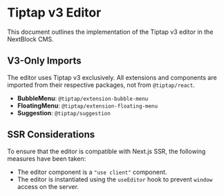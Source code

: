 # Tiptap v3 Editor

This document outlines the implementation of the Tiptap v3 editor in the NextBlock CMS.

## V3-Only Imports

The editor uses Tiptap v3 exclusively. All extensions and components are imported from their respective packages, not from `@tiptap/react`.

- **BubbleMenu**: `@tiptap/extension-bubble-menu`
- **FloatingMenu**: `@tiptap/extension-floating-menu`
- **Suggestion**: `@tiptap/suggestion`

## SSR Considerations

To ensure that the editor is compatible with Next.js SSR, the following measures have been taken:

- The editor component is a `"use client"` component.
- The editor is instantiated using the `useEditor` hook to prevent `window` access on the server.